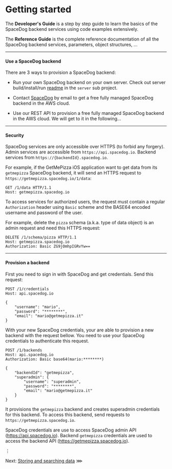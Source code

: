 # Getting started

The **Developer's Guide** is a step by step guide to learn the basics of the SpaceDog backend services using code examples extensively.

The **Reference Guide** is the complete reference documentation of all the SpaceDog backend services, parameters, object structures, ...

---
#### Use a SpaceDog backend

There are 3 ways to provision a SpaceDog backend:

- Run your own SpaceDog backend on your own server. Check out server build/install/run [readme](../../server/readme.md) in the `server` sub project.

- Contact [SpaceDog](https://spacedog.io) by email to get a free fully managed SpaceDog backend in the AWS cloud.

- Use our REST API to provision a free fully managed SpaceDog backend in the AWS cloud. We will get to it in the following...

---
#### Security

SpaceDog services are only accessible over HTTPS (to forbid any forgery). Admin services are accessible from `https://api.spacedog.io`. Backend services from `https://{backendId}.spacedog.io`.

For example, if the GetMePizza iOS application want to get data from its `getmepizza` SpaceDog backend, it will send an HTTPS request to `https://getmepizza.spacedog.io/1/data`:

```http
GET /1/data HTTP/1.1
Host: getmepizza.spacedog.io
```

To access services for authorized users, the request must contain a regular `Authorization` header using `Basic` scheme and the BASE64 encoded username and password of the user.

For example, delete the `pizza` schema (a.k.a. type of data object) is an admin request and need this HTTPS request:

```http
DELETE /1/schema/pizza HTTP/1.1
Host: getmepizza.spacedog.io
Authorization: Basic ZG9jOmhpIGRvYw==
```

---
#### Provision a backend

First you need to sign in with SpaceDog and get credentials. Send this request:

```http
POST /1/credentials
Host: api.spacedog.io

{
	"username": "mario",
	"password": "********",
	"email": "mario@getmepizza.it"
}
```

With your new SpaceDog credentials, your are able to provision a new backend with the request bellow. You need to use your SpaceDog credentials to authenticate this request.

```http
POST /1/backends
Host: api.spacedog.io
Authorization: Basic base64(mario:********)

{
	"backendId": "getmepizza",
	"superadmin": {
		"username": "superadmin",
		"password": "********",
		"email": "mario@getmepizza.it"
	}
}
```

It provisions the `getmepizza` backend and creates superadmin credentials for this backend. To access this backend, send requests to `https://getmepizza.spacedog.io`.

SpaceDog credentials are use to access SpaceDog admin API (https://api.spacedog.io). Backend `getmepizza` credentials are used to access the backend API (https://getmepizza.spacedog.io).


⋮

Next: [Storing and searching data](storing-and-searching-data.md) ⋙